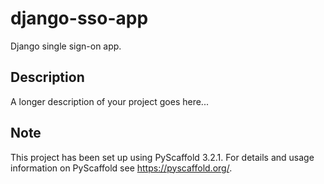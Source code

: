 # django-sso-app

Django single sign-on app.


## Description

A longer description of your project goes here...


## Note

This project has been set up using PyScaffold 3.2.1. For details and usage
information on PyScaffold see https://pyscaffold.org/.
